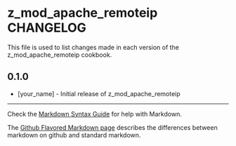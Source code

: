 z_mod_apache_remoteip CHANGELOG
===============================

This file is used to list changes made in each version of the z_mod_apache_remoteip cookbook.

0.1.0
-----
- [your_name] - Initial release of z_mod_apache_remoteip

- - -
Check the [Markdown Syntax Guide](http://daringfireball.net/projects/markdown/syntax) for help with Markdown.

The [Github Flavored Markdown page](http://github.github.com/github-flavored-markdown/) describes the differences between markdown on github and standard markdown.
